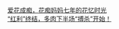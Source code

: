   
[爱花成痴，花痴妈妈七年的花忆时光](http://www.dianyue.me/archives/127/vqxlamslj1h97hs2/)  
[“红利”终结，多肉下半场“搏杀”开始！](http://www.dianyue.me/archives/005/087zje4tjukdpp1q/)